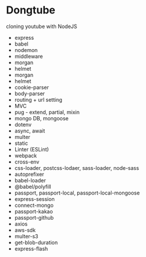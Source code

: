 # Dongtube

cloning youtube with NodeJS

* express
* babel
* nodemon
* middleware
* morgan
* helmet
* morgan
* helmet
* cookie-parser
* body-parser
* routing + url setting
* MVC
* pug - extend, partial, mixin
* mongo DB, mongoose
* dotenv
* async, await
* multer
* static
* Linter (ESLint)
* webpack
* cross-env
* css-loader, postcss-lodaer, sass-loader, node-sass
* autoprefixer
* babel-loader
* @babel/polyfill
* passport, passport-local, passport-local-mongoose
* express-session
* connect-mongo
* passport-kakao
* passport-github
* axios
* aws-sdk
* multer-s3
* get-blob-duration
* express-flash